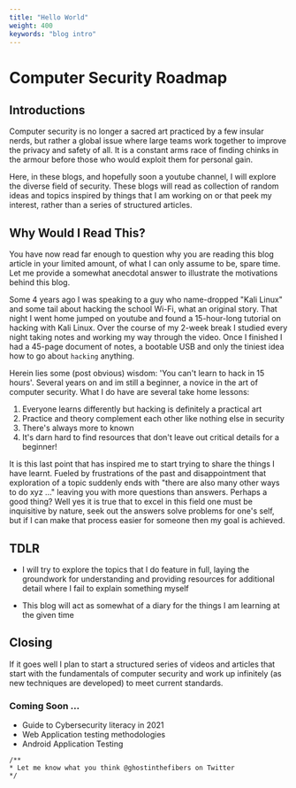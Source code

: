 ```yaml
---
title: "Hello World"
weight: 400
keywords: "blog intro"
---
```


# Computer Security Roadmap

## Introductions

Computer security is no longer a sacred art practiced by a few insular nerds, but rather a global issue
where large teams work together to improve the privacy and safety of all. It is a constant arms race of finding
chinks in the armour before those who would exploit them for personal gain. 

Here, in these blogs, and hopefully soon a youtube channel, I will explore the diverse field of security. These blogs
will read as collection of random ideas and topics inspired by things that I am working on or that peek my interest, 
rather than a series of structured articles.

## Why Would I Read This?

You have now read far enough to question why you are reading this blog article in your limited amount, of what I can only 
assume to be, spare time. Let me provide a somewhat anecdotal answer to illustrate the motivations behind this blog.

Some 4 years ago I was speaking to a guy who name-dropped "Kali Linux" and some tail about hacking the school Wi-Fi, what
an original story. That night I went home jumped on youtube and found a 15-hour-long tutorial on hacking with Kali Linux.
Over the course of my 2-week break I studied every night taking notes and working my way through the video. Once I finished 
I had a 45-page document of notes, a bootable USB and only the tiniest idea how to go about `hacking` anything.

Herein lies some (post obvious) wisdom: 'You can't learn to hack in 15 hours'. Several years on and im still a beginner,
 a novice in the art of computer security. What I do have are several take home lessons:

1. Everyone learns differently but hacking is definitely a practical art
2. Practice and theory complement each other like nothing else in security
3. There's always more to known
4. It's darn hard to find resources that don't leave out critical details for 
a beginner!
   
It is this last point that has inspired me to start trying to share the things I have learnt. Fueled by frustrations of 
the past and disappointment that exploration of a topic suddenly ends with "there are also many other ways to do xyz ..." 
leaving you with more questions than answers. Perhaps a good thing? Well yes it is true that to excel in this field one 
must be inquisitive by nature, seek out the answers solve problems for one's self, but if I can make that process easier
for someone then my goal is achieved. 

## TDLR

+ I will try to explore the topics that I do feature in full, laying the groundwork for understanding
and providing resources for additional detail where I fail to explain something myself

+ This blog will act as somewhat of a diary for the things I am learning at the given time


## Closing

If it goes well I plan to start a structured series of videos and articles that start with the fundamentals of
computer security and work up infinitely (as new techniques are developed) to meet current standards.

### Coming Soon ...

+ Guide to Cybersecurity literacy in 2021
+ Web Application testing methodologies
+ Android Application Testing

```
/**
* Let me know what you think @ghostinthefibers on Twitter
*/
```